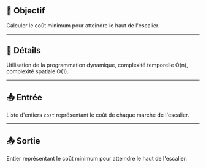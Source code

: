 # 

## 🎯 Objectif

Calculer le coût minimum pour atteindre le haut de l'escalier.

---

## 📝 Détails

Utilisation de la programmation dynamique, complexité temporelle O(n), complexité spatiale O(1).

---

## 📥 Entrée

Liste d'entiers `cost` représentant le coût de chaque marche de l'escalier.

---

## 📤 Sortie

Entier représentant le coût minimum pour atteindre le haut de l'escalier.

